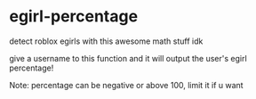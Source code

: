 # egirl-percentage
detect roblox egirls with this awesome math stuff idk

give a username to this function and it will output the user's egirl percentage!

Note: percentage can be negative or above 100, limit it if u want
